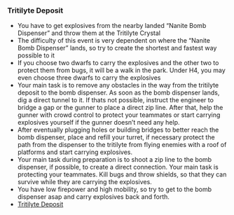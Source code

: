 <h3 id="tritilyte">Tritilyte Deposit</h3>

<Accordion>

- You have to get explosives from the nearby landed “Nanite Bomb Dispenser” and throw them at the Tritilyte Crystal
- The difficulty of this event is very dependent on where the “Nanite Bomb Dispenser” lands, so try to create the shortest and fastest way possible to it
- If you choose two dwarfs to carry the explosives and the other two to protect them from bugs, it will be a walk in the park. Under H4, you may even choose three dwarfs to carry the explosives
- <ClassHighlight name='driller'><ClassIcon name="driller" />Your main task is to remove any obstacles in the way from the tritilyte deposit to the bomb dispenser. As soon as the bomb dispenser lands, dig a direct tunnel to it. If thats not possible, instruct the engineer to bridge a gap or the gunner to place a direct zip line. After that, help the gunner with crowd control to protect your teammates or start carrying explosives yourself if the gunner doesn’t need any help.</ClassHighlight>
- <ClassHighlight name='engineer'><ClassIcon name="engineer" />After eventually plugging holes or building bridges to better reach the bomb dispenser, place and refill your turret, if necessary protect the path from the dispenser to the tritilyte from flying enemies with a roof of platforms and start carrying explosives.</ClassHighlight>
- <ClassHighlight name='gunner'><ClassIcon name="gunner" />Your main task during preparation is to shoot a zip line to the bomb dispenser, if possible, to create a direct connection. Your main task is protecting your teammates. Kill bugs and throw shields, so that they can survive while they are carrying the explosives.</ClassHighlight>
- <ClassHighlight name='scout'><ClassIcon name="scout" />You have low firepower and high mobility, so try to get to the bomb dispenser asap and carry explosives back and forth.</ClassHighlight>
- [Tritilyte Deposit](https://deeprockgalactic.fandom.com/wiki/Machine_Events#Tritilyte_Crystal)

</Accordion>
